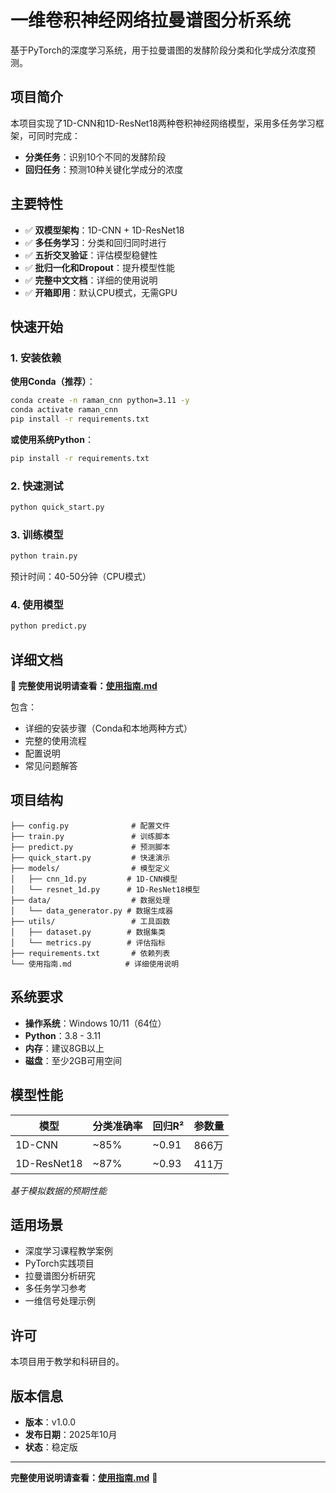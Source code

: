 # 一维卷积神经网络拉曼谱图分析系统

基于PyTorch的深度学习系统，用于拉曼谱图的发酵阶段分类和化学成分浓度预测。

## 项目简介

本项目实现了1D-CNN和1D-ResNet18两种卷积神经网络模型，采用多任务学习框架，可同时完成：
- **分类任务**：识别10个不同的发酵阶段
- **回归任务**：预测10种关键化学成分的浓度

## 主要特性

- ✅ **双模型架构**：1D-CNN + 1D-ResNet18
- ✅ **多任务学习**：分类和回归同时进行
- ✅ **五折交叉验证**：评估模型稳健性
- ✅ **批归一化和Dropout**：提升模型性能
- ✅ **完整中文文档**：详细的使用说明
- ✅ **开箱即用**：默认CPU模式，无需GPU

## 快速开始

### 1. 安装依赖

**使用Conda（推荐）**：
```bash
conda create -n raman_cnn python=3.11 -y
conda activate raman_cnn
pip install -r requirements.txt
```

**或使用系统Python**：
```bash
pip install -r requirements.txt
```

### 2. 快速测试

```bash
python quick_start.py
```

### 3. 训练模型

```bash
python train.py
```

预计时间：40-50分钟（CPU模式）

### 4. 使用模型

```bash
python predict.py
```

## 详细文档

**📖 完整使用说明请查看：[使用指南.md](使用指南.md)**

包含：
- 详细的安装步骤（Conda和本地两种方式）
- 完整的使用流程
- 配置说明
- 常见问题解答

## 项目结构

```
├── config.py              # 配置文件
├── train.py               # 训练脚本
├── predict.py             # 预测脚本
├── quick_start.py         # 快速演示
├── models/                # 模型定义
│   ├── cnn_1d.py         # 1D-CNN模型
│   └── resnet_1d.py      # 1D-ResNet18模型
├── data/                  # 数据处理
│   └── data_generator.py # 数据生成器
├── utils/                 # 工具函数
│   ├── dataset.py        # 数据集类
│   └── metrics.py        # 评估指标
├── requirements.txt       # 依赖列表
└── 使用指南.md            # 详细使用说明
```

## 系统要求

- **操作系统**：Windows 10/11（64位）
- **Python**：3.8 - 3.11
- **内存**：建议8GB以上
- **磁盘**：至少2GB可用空间

## 模型性能

| 模型 | 分类准确率 | 回归R² | 参数量 |
|------|-----------|--------|--------|
| 1D-CNN | ~85% | ~0.91 | 866万 |
| 1D-ResNet18 | ~87% | ~0.93 | 411万 |

*基于模拟数据的预期性能*

## 适用场景

- 深度学习课程教学案例
- PyTorch实践项目
- 拉曼谱图分析研究
- 多任务学习参考
- 一维信号处理示例

## 许可

本项目用于教学和科研目的。

## 版本信息

- **版本**：v1.0.0
- **发布日期**：2025年10月
- **状态**：稳定版

---

**完整使用说明请查看：[使用指南.md](使用指南.md)** 📖
